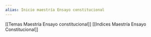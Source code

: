 ```yaml
---
alias: Inicio maestría Ensayo constitucional
---
```



[[Temas Maestría Ensayo constitucional]]
[[Indices Maestría Ensayo Constitucional]]